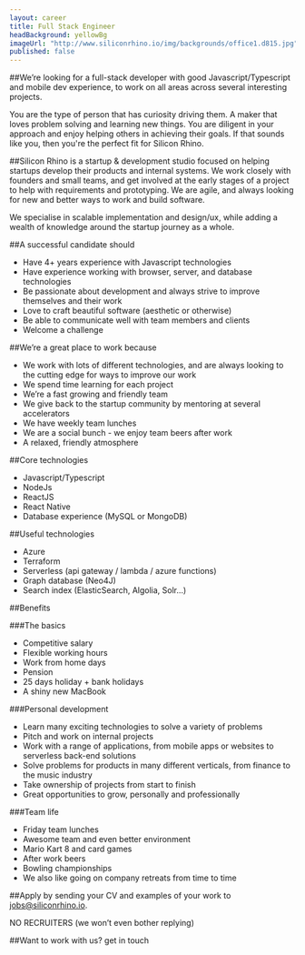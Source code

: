 ```yaml
---
layout: career
title: Full Stack Engineer
headBackground: yellowBg
imageUrl: "http://www.siliconrhino.io/img/backgrounds/office1.d815.jpg"
published: false
---
```


##We’re looking for
a full-stack developer with good Javascript/Typescript and mobile dev experience, to work on all areas across several interesting projects.

<p></p>
You are the type of person that has curiosity driving them. A maker that loves problem solving and learning new things. You are diligent in your approach and enjoy helping others in achieving their goals. If that sounds like you, then you're the perfect fit for Silicon Rhino.

<p></p>

##Silicon Rhino is
a startup & development studio focused on helping startups develop their products and internal systems. We work closely with founders and small teams, and get involved at the early stages of a project to help with requirements and prototyping. We are agile, and always looking for new and better ways to work and build software.

We specialise in scalable implementation and design/ux, while adding a wealth of knowledge around the startup journey as a whole.

<p></p>

##A successful candidate should

- Have 4+ years experience with Javascript technologies
- Have experience working with browser, server, and database technologies
- Be passionate about development and always strive to improve themselves and their work
- Love to craft beautiful software (aesthetic or otherwise)
- Be able to communicate well with team members and clients
- Welcome a challenge

<p></p>

##We’re a great place to work because

- We work with lots of different technologies, and are always looking to the cutting edge for ways to improve our work
- We spend time learning for each project
- We’re a fast growing and friendly team
- We give back to the startup community by mentoring at several accelerators
- We have weekly team lunches
- We are a social bunch - we enjoy team beers after work
- A relaxed, friendly atmosphere

<p></p>

##Core technologies

- Javascript/Typescript
- NodeJs
- ReactJS
- React Native
- Database experience (MySQL or MongoDB)
  <p></p>

##Useful technologies

- Azure
- Terraform
- Serverless (api gateway / lambda / azure functions)
- Graph database (Neo4J)
- Search index (ElasticSearch, Algolia, Solr...)
  <p></p>

##Benefits

###The basics

- Competitive salary
- Flexible working hours
- Work from home days
- Pension
- 25 days holiday + bank holidays
- A shiny new MacBook
  <p></p>

###Personal development

- Learn many exciting technologies to solve a variety of problems
- Pitch and work on internal projects
- Work with a range of applications, from mobile apps or websites to serverless back-end solutions
- Solve problems for products in many different verticals, from finance to the music industry
- Take ownership of projects from start to finish
- Great opportunities to grow, personally and professionally

###Team life

- Friday team lunches
- Awesome team and even better environment
- Mario Kart 8 and card games
- After work beers
- Bowling championships
- We also like going on company retreats from time to time

##Apply
by sending your CV and examples of your work to jobs@siliconrhino.io.

NO RECRUITERS (we won’t even bother replying)

<p></p>

##Want to work with us?
get in touch

<p></p>
<p></p>
